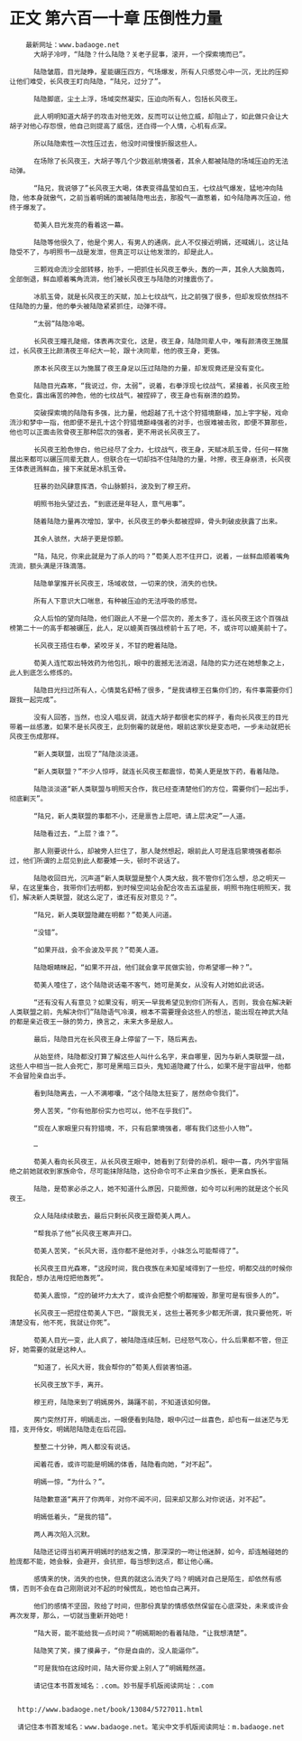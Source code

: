# 正文 第六百一十章 压倒性力量
        最新网址：www.badaoge.net
          大胡子冷哼，“陆隐？什么陆隐？关老子屁事，滚开，一个探索境而已”。
      
          陆隐皱眉，目光陡睁，星能碾压四方，气场爆发，所有人只感觉心中一沉，无比的压抑让他们难受，长风夜王盯向陆隐，“陆兄，过分了”。
      
          陆隐脚底，尘土上浮，场域突然凝实，压迫向所有人，包括长风夜王。
      
          此人明明知道大胡子的攻击对他无效，反而可以让他立威，却阻止了，如此做只会让大胡子对他心存怨恨，他自己则提高了威信，还白得一个人情，心机有点深。
      
          所以陆隐索性一次性压过去，他没时间慢慢折服这些人。
      
          在场除了长风夜王，大胡子等几个少数巡航境强者，其余人都被陆隐的场域压迫的无法动弹。
      
          “陆兄，我说够了”长风夜王大喝，体表变得晶莹如白玉，七纹战气爆发，猛地冲向陆隐，他本身就傲气，之前当着明嫣的面被陆隐甩出去，那股气一直憋着，如今陆隐再次压迫，他终于爆发了。
      
          荀美人目光发亮的看着这一幕。
      
          陆隐等他很久了，他是个男人，有男人的通病，此人不仅接近明嫣，还喊嫣儿，这让陆隐受不了，与明照书一战是发泄，但真正可以让他发泄的，却是此人。
      
          三颗戏命流沙全部转移，抬手，一把抓住长风夜王拳头，轰的一声，其余人大脑轰鸣，全部倒退，鲜血顺着嘴角流淌，他们被长风夜王与陆隐的对撞震伤了。
      
          冰肌玉骨，就是长风夜王的天赋，加上七纹战气，比之前强了很多，但却发现依然挡不住陆隐的力量，他的拳头被陆隐紧紧抓住，动弹不得。
      
          “太弱”陆隐冷喝。
      
          长风夜王瞳孔陡缩，体表再次变化，这是，夜王身，陆隐同辈人中，唯有颜清夜王施展过，长风夜王比颜清夜王年纪大一轮，跟十决同辈，他的夜王身，更强。
      
          原本长风夜王以为施展了夜王身足以压过陆隐的力量，却发现竟还是没有变化。
      
          陆隐目光森寒，“我说过，你，太弱”，说着，右拳浮现七纹战气，紧接着，长风夜王脸色变化，露出痛苦的神色，他的七纹战气，被捏碎了，夜王身也有崩溃的趋势。
      
          突破探索境的陆隐有多强，比力量，他超越了孔十这个狩猎境巅峰，加上宇字秘，戏命流沙和梦中一指，他即便不是孔十这个狩猎境巅峰强者的对手，也很难被击败，即便不算那些，他也可以正面击败骨夜王那种层次的强者，更不用说长风夜王了。
      
          长风夜王脸色惨白，他已经尽了全力，七纹战气，夜王身，天赋冰肌玉骨，任何一样施展出来都可以碾压同辈无数人，但联合在一切却挡不住陆隐的力量，咔擦，夜王身崩溃，长风夜王体表迸溅鲜血，接下来就是冰肌玉骨。
      
          狂暴的劲风肆意挥洒，令山脉颤抖，波及到了穆王府。
      
          明照书抬头望过去，“到底还是年轻人，意气用事”。
      
          随着陆隐力量再次增加，掌中，长风夜王的拳头都被捏碎，骨头刺破皮肤露了出来。
      
          其余人骇然，大胡子更是惊颤。
      
          “陆，陆兄，你来此就是为了杀人的吗？”荀美人忍不住开口，说着，一丝鲜血顺着嘴角流淌，额头满是汗珠滴落。
      
          陆隐单掌推开长风夜王，场域收敛，一切来的快，消失的也快。
      
          所有人下意识大口喘息，有种被压迫的无法呼吸的感觉。
      
          众人后怕的望向陆隐，他们跟此人不是一个层次的，差太多了，连长风夜王这个百强战榜第二十一的高手都被碾压，此人，足以媲美百强战榜前十五了吧，不，或许可以媲美前十了。
      
          长风夜王捂住右拳，紧咬牙关，不甘的瞪着陆隐。
      
          荀美人连忙取出特效药为他包扎，眼中的震撼无法消退，陆隐的实力还在她想象之上，此人到底怎么修炼的。
      
          陆隐目光扫过所有人，心情莫名舒畅了很多，“是我请穆王召集你们的，有件事需要你们跟我一起完成”。
      
          没有人回答，当然，也没人唱反调，就连大胡子都很老实的样子，看向长风夜王的目光带着一丝感激，如果不是长风夜王，此刻倒霉的就是他，眼前这家伙是变态吧，一步未动就把长风夜王伤成那样。
      
          “新人类联盟，出现了”陆隐淡淡道。
      
          “新人类联盟？”不少人惊呼，就连长风夜王都震惊，荀美人更是放下药，看着陆隐。
      
          陆隐淡淡道“新人类联盟与明照天合作，我已经查清楚他们的方位，需要你们一起出手，彻底剿灭”。
      
          “陆兄，新人类联盟的事都不小，还是禀告上层吧，请上层决定”一人道。
      
          陆隐看过去，“上层？谁？”。
      
          那人刚要说什么，却被旁人拦住了，那人陡然想起，眼前此人可是连启蒙境强者都杀过，他们所谓的上层见到此人都要矮一头，顿时不说话了。
      
          陆隐收回目光，沉声道“新人类联盟是整个人类大敌，我不管你们怎么想，总之明天一早，在这里集合，我带你们去明都，到时候空间站会配合攻击五运星辰，明照书拖住明照天，我们，解决新人类联盟，就这么定了，谁还有反对意见？”。
      
          “陆兄，新人类联盟隐藏在明都？”荀美人问道。
      
          “没错”。
      
          “如果开战，会不会波及平民？”荀美人道。
      
          陆隐眼睛眯起，“如果不开战，他们就会拿平民做实验，你希望哪一种？”。
      
          荀美人噎住了，这个陆隐说话毫不客气，她可是美女，从没有人对她如此说话。
      
          “还有没有人有意见？如果没有，明天一早我希望见到你们所有人，否则，我会在解决新人类联盟之前，先解决你们”陆隐语气冷漠，根本不需要理会这些人的想法，能出现在神武大陆的都是亲近夜王一脉的势力，换言之，未来大多是敌人。
      
          最后，陆隐目光在长风夜王身上停留了一下，随后离去。
      
          从始至终，陆隐都没打算了解这些人叫什么名字，来自哪里，因为与新人类联盟一战，这些人中相当一批人会死亡，那可是黑暗三巨头，鬼知道隐藏了什么，如果不是宇宙战甲，他都不会冒险亲自出手。
      
          看到陆隐离去，一人不满嘟囔，“这个陆隐太狂妄了，居然命令我们”。
      
          旁人苦笑，“你有他那份实力也可以，他不在乎我们”。
      
          “现在人家眼里只有狩猎境，不，只有启蒙境强者，哪有我们这些小人物”。
      
          …
      
          荀美人看向长风夜王，从长风夜王眼中，她看到了刻骨的杀机，眼中一喜，内外宇宙隔绝之前她就收到家族命令，尽可能抹除陆隐，这份命令可不止来自少族长，更来自族长。
      
          陆隐，是荀家必杀之人，她不知道什么原因，只能照做，如今可以利用的就是这个长风夜王。
      
          众人陆陆续续散去，最后只剩长风夜王跟荀美人两人。
      
          “帮我杀了他”长风夜王寒声开口。
      
          荀美人苦笑，“长风大哥，连你都不是他对手，小妹怎么可能帮得了”。
      
          长风夜王目光森寒，“这段时间，我白夜族在未知星域得到了一些焢，明都交战的时候你我配合，想办法用焢把他轰死”。
      
          荀美人震惊，“焢的破坏力太大了，或许会把整个明都摧毁，那里可是有很多人的”。
      
          长风夜王一把捏住荀美人下巴，“跟我无关，这些土著死多少都无所谓，我只要他死，听清楚没有，他不死，我就让你死”。
      
          荀美人目光一变，此人疯了，被陆隐连续压制，已经怒气攻心，什么后果都不管，但正好，她需要的就是这种人。
      
          “知道了，长风大哥，我会帮你的”荀美人假装害怕道。
      
          长风夜王放下手，离开。
      
          穆王府，陆隐来到了明嫣房外，踌躇不前，不知道该如何做。
      
          房门突然打开，明嫣走出，一眼便看到陆隐，眼中闪过一丝喜色，却也有一丝迷茫与无措，支开侍女，明嫣陪陆隐走在后花园。
      
          整整二十分钟，两人都没有说话。
      
          闻着花香，或许可能是明嫣的体香，陆隐看向她，“对不起”。
      
          明嫣一惊，“为什么？”。
      
          陆隐歉意道“离开了你两年，对你不闻不问，回来却又那么对你说话，对不起”。
      
          明嫣低着头，“是我的错”。
      
          两人再次陷入沉默。
      
          陆隐还记得当初离开明嫣时的结发之情，那深深的一吻让他迷醉，如今，却连触碰她的脸庞都不能，她会躲，会避开，会抗拒，每当想到这点，都让他心痛。
      
          感情来的快，消失的也快，但真的就这么消失了吗？明嫣对自己是陌生，却依然有感情，否则不会在自己刚刚说对不起的时候慌乱，她也怕自己离开。
      
          他们的感情不坚固，败给了时间，但那份真挚的情感依然保留在心底深处，未来或许会再次发芽，那么，一切就当重新开始吧！
      
          “陆大哥，能不能给我一点时间？”明嫣期盼的看着陆隐，“让我想清楚”。
      
          陆隐笑了笑，摸了摸鼻子，“你是自由的，没人能逼你”。
      
          “可是我怕在这段时间，陆大哥你爱上别人了”明嫣黯然道。
      
          请记住本书首发域名：.com。妙书屋手机版阅读网址：.com
      
      
      http://www.badaoge.net/book/13084/5727011.html
      
      请记住本书首发域名：www.badaoge.net。笔尖中文手机版阅读网址：m.badaoge.net